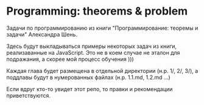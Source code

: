 # Programming: theorems & problem
Задачи по программированию из книги "Программирование: теоремы и задачи" Александра Шень.

Здесь будут выкладываться примеры некоторых задач из книги, реализаванные на JavaScript.
Это не в коем случае не эталон для подражания, а скорее мой процесс обучения )))

Каждая глава будет размещена в отдельной директории (н.р. 1/, 2/, 3/), а поддлавы будут в нумерованных файлах (н.р. 1.1.md, 1.2.md ...)

Если вдруг кто-то увидет этот репо, то правки и рекомендации приветствуются.
